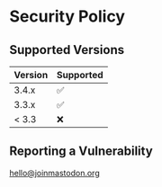 # Security Policy

## Supported Versions

| Version | Supported          |
| ------- | ------------------ |
| 3.4.x   | :white_check_mark: |
| 3.3.x   | :white_check_mark: |
| < 3.3   | :x:                |

## Reporting a Vulnerability

hello@joinmastodon.org
